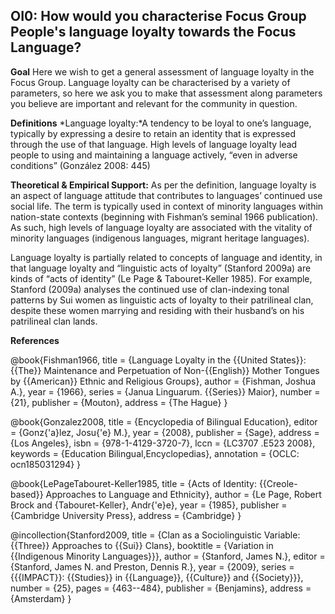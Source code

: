 
## OI0: How would you characterise Focus Group People's language loyalty towards the Focus Language?

**Goal**
Here we wish to get a general assessment of language loyalty in the Focus Group. Language loyalty can be characterised by a variety of parameters, so here we ask you to make that assessment along parameters you believe are important and relevant for the community in question.

**Definitions**
*Language loyalty:*A tendency to be loyal to one’s language, typically by expressing a desire to retain an identity that is expressed through the use of that language. High levels of language loyalty lead people to using and maintaining a language actively, “even in adverse conditions” (González 2008: 445)

**Theoretical & Empirical Support:**
As per the definition, language loyalty is an aspect of language attitude that contributes to languages’ continued use social life. The term is typically used in context of minority languages within nation-state contexts (beginning with Fishman’s seminal 1966 publication). As such, high levels of language loyalty are associated with the vitality of minority languages (indigenous languages, migrant heritage languages).

Language loyalty is partially related to concepts of language and identity, in that language loyalty and “linguistic acts of loyalty” (Stanford 2009a) are kinds of “acts of identity” (Le Page & Tabouret-Keller 1985). For example, Stanford (2009a) analyses the continued use of clan-indexing tonal patterns by Sui women as linguistic acts of loyalty to their patrilineal clan, despite these women marrying and residing with their husband’s on his patrilineal clan lands.


**References**


@book{Fishman1966,
  title = {Language Loyalty in the {{United States}}: {{The}} Maintenance and Perpetuation of Non-{{English}} Mother Tongues by {{American}} Ethnic and Religious Groups},
  author = {Fishman, Joshua A.},
  year = {1966},
  series = {Janua Linguarum. {{Series}} Maior},
  number = {21},
  publisher = {Mouton},
  address = {The Hague}
}

@book{Gonzalez2008,
  title = {Encyclopedia of Bilingual Education},
  editor = {Gonz{\'a}lez, Josu{\'e} M.},
  year = {2008},
  publisher = {Sage},
  address = {Los Angeles},
  isbn = {978-1-4129-3720-7},
  lccn = {LC3707 .E523 2008},
  keywords = {Education Bilingual,Encyclopedias},
  annotation = {OCLC: ocn185031294}
}

@book{LePageTabouret-Keller1985,
  title = {Acts of Identity: {{Creole-based}} Approaches to Language and Ethnicity},
  author = {Le Page, Robert Brock and {Tabouret-Keller}, Andr{\'e}e},
  year = {1985},
  publisher = {Cambridge University Press},
  address = {Cambridge}
}

@incollection{Stanford2009,
  title = {Clan as a Sociolinguistic Variable: {{Three}} Approaches to {{Sui}} Clans},
  booktitle = {Variation in {{Indigenous Minority Languages}}},
  author = {Stanford, James N.},
  editor = {Stanford, James N. and Preston, Dennis R.},
  year = {2009},
  series = {{{IMPACT}}: {{Studies}} in {{Language}}, {{Culture}} and {{Society}}},
  number = {25},
  pages = {463--484},
  publisher = {Benjamins},
  address = {Amsterdam}
}



